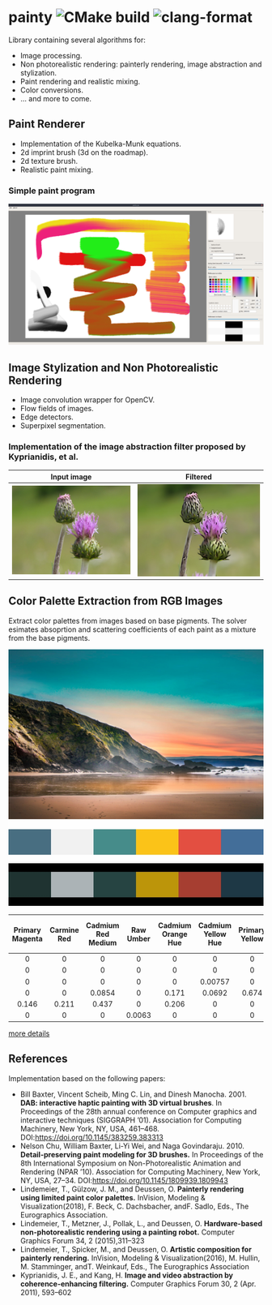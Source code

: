 # painty ![CMake build](https://github.com/lindemeier/painty/workflows/CMake-build/badge.svg) ![clang-format](https://github.com/lindemeier/painty/workflows/clang-format/badge.svg)

Library containing several algorithms for:
- Image processing.
- Non photorealistic rendering: painterly rendering, image abstraction and stylization.
- Paint rendering and realistic mixing.
- Color conversions.
- ... and more to come.


## Paint Renderer

- Implementation of the Kubelka-Munk equations.
- 2d imprint brush (3d on the roadmap).
- 2d texture brush.
- Realistic paint mixing.

### Simple paint program
![Screenshot](doc/screenshot-gui.jpg)

## Image Stylization and Non Photorealistic Rendering

- Image convolution wrapper for OpenCV.
- Flow fields of images.
- Edge detectors.
- Superpixel segmentation.

### Implementation of the image abstraction filter proposed by Kyprianidis, et al.
| Input image  | Filtered |
| :---:  | :---:  |
|![Screenshot](data/test_images/flower.jpg)|![Screenshot](data/test_images/flower_oabf.jpg)|

## Color Palette Extraction from RGB Images 

Extract color palettes from images based on base pigments. The solver esimates absoprtion and scattering coefficients of each paint as a mixture from the base pigments.

![](doc/palette_extraction/pexels-photo-977737.jpeg)
![](doc/palette_extraction/pexels-photo-977737-extractedPalette.json.jpg)

| Primary Magenta | Carmine Red| Cadmium Red Medium| Raw Umber| Cadmium Orange Hue| Cadmium Yellow Hue| Primary Yellow| Leaf Green| Phthalo Green| Cobalt Blue Tone Deep| Ultramarine Blue| Lilac| Lamp Black | Titanium White |
|:-------------:|:-------------:|:-------------:|:-------------:|:-------------:|:-------------:|:-------------:|:-------------:|:-------------:|:-------------:|:-------------:|:-------------:|:-------------:|:-------------:|
| 0      |0      | 0      | 0      | 0     | 0      |0    | 0.0947 | 0.262 | 0.0903 | 0.215  | 0      |0.337  | 0        |
| 0      |0      | 0      | 0      | 0     | 0      |0    | 0      | 0     | 0      | 0      | 0.019  |0      | 0.981    |
| 0      |0      | 0      | 0      | 0     | 0.00757|0    | 0.192  | 0.59  | 0.139  | 0.0424 | 0      |0      | 0.0292   |
| 0      |0      | 0.0854 | 0      | 0.171 | 0.0692 |0.674| 0      | 0     | 0      | 0      | 0      |0      | 0        |
| 0.146  |0.211  | 0.437  | 0      | 0.206 | 0      |0    | 0      | 0     | 0      | 0      | 0      |0      | 0        |
| 0      |0      | 0      | 0.0063 | 0     | 0      |0    | 0.0369 | 0.212 | 0.216  | 0.259  | 0.0625 |0.206  | 0        |

[more details](apps/palette_extraction/README.md)


## References

Implementation based on the following papers:

- Bill Baxter, Vincent Scheib, Ming C. Lin, and Dinesh Manocha. 2001. **DAB: interactive haptic painting with 3D virtual brushes**. In Proceedings of the 28th annual conference on Computer graphics and interactive techniques (SIGGRAPH ’01). Association for Computing Machinery, New York, NY, USA, 461–468. DOI:https://doi.org/10.1145/383259.383313
- Nelson Chu, William Baxter, Li-Yi Wei, and Naga Govindaraju. 2010. **Detail-preserving paint modeling for 3D brushes.** In Proceedings of the 8th International Symposium on Non-Photorealistic Animation and Rendering (NPAR ’10). Association for Computing Machinery, New York, NY, USA, 27–34. DOI:https://doi.org/10.1145/1809939.1809943
- Lindemeier, T., Gülzow, J. M., and Deussen, O. **Painterly rendering using limited paint color palettes.** InVision, Modeling & Visualization(2018), F. Beck, C. Dachsbacher, andF. Sadlo, Eds., The Eurographics Association.
- Lindemeier,  T.,  Metzner,  J.,  Pollak,  L.,  and  Deussen,  O. **Hardware-based non-photorealistic rendering using a painting robot.** Computer Graphics Forum 34, 2 (2015),311–323
- Lindemeier, T., Spicker, M., and Deussen, O. **Artistic composition for painterly rendering.** InVision, Modeling & Visualization(2016),  M.  Hullin,  M.  Stamminger,  andT. Weinkauf, Eds., The Eurographics Association
- Kyprianidis, J. E., and Kang, H. **Image and video abstraction by coherence-enhancing filtering.** Computer Graphics Forum 30, 2 (Apr. 2011), 593–602
